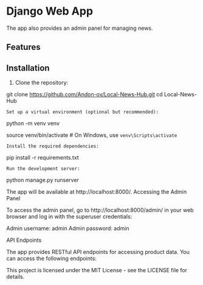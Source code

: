 # Django Web App

The app also provides an admin panel for managing news.

## Features

## Installation

1. Clone the repository:

git clone https://github.com/Andon-ov/Local-News-Hub.git
cd Local-News-Hub

    Set up a virtual environment (optional but recommended):

python -m venv venv

source venv/bin/activate # On Windows, use `venv\Scripts\activate`

    Install the required dependencies:

pip install -r requirements.txt

    Run the development server:

python manage.py runserver

The app will be available at http://localhost:8000/.
Accessing the Admin Panel

To access the admin panel, go to http://localhost:8000/admin/ in your web browser and log in with the superuser credentials:

Admin username: admin
Admin password: admin

API Endpoints

The app provides RESTful API endpoints for accessing product data. You can access the following endpoints:

This project is licensed under the MIT License - see the LICENSE file for details.
